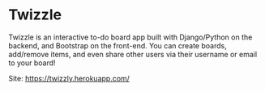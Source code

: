 # Twizzle
Twizzle is an interactive to-do board app built with Django/Python on the backend, and Bootstrap on the front-end. You can create boards, add/remove items, and even share other users via their username or email to your board! 

Site:
https://twizzly.herokuapp.com/
